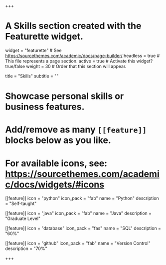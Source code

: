 +++
# A Skills section created with the Featurette widget.
widget = "featurette"  # See https://sourcethemes.com/academic/docs/page-builder/
headless = true  # This file represents a page section.
active = true  # Activate this widget? true/false
weight = 30  # Order that this section will appear.

title = "Skills"
subtitle = ""

# Showcase personal skills or business features.
# 
# Add/remove as many `[[feature]]` blocks below as you like.
# 
# For available icons, see: https://sourcethemes.com/academic/docs/widgets/#icons

[[feature]]
  icon = "python"
  icon_pack = "fab"
  name = "Python"
  description = "Self-taught"
  
[[feature]]
  icon = "java"
  icon_pack = "fab"
  name = "Java"
  description = "Graduate Level"  
  
[[feature]]
  icon = "database"
  icon_pack = "fas"
  name = "SQL"
  description = "60%"

[[feature]]
  icon = "github"
  icon_pack = "fab"
  name = "Version Control"
  description = "70%"

+++

